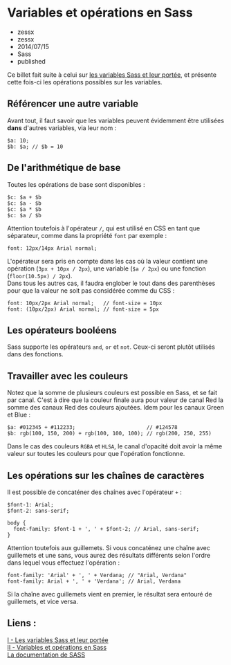 # Variables et opérations en Sass
- zessx
- zessx
- 2014/07/15
- Sass
- published

Ce billet fait suite à celui sur [les variables Sass et leur portée](http://blog.smarchal.com/les-variables-sass-et-leur-portee), et présente cette fois-ci les opérations possibles sur les variables.

## Référencer une autre variable

Avant tout, il faut savoir que les variables peuvent évidemment être utilisées **dans** d'autres variables, via leur nom :

	$a: 10;
	$b: $a; // $b = 10

## De l'arithmétique de base

Toutes les opérations de base sont disponibles :

	$c: $a + $b
	$c: $a - $b
	$c: $a * $b
	$c: $a / $b

Attention toutefois à l'opérateur `/`, qui est utilisé en CSS en tant que séparateur, comme dans la propriété `font` par exemple :

	font: 12px/14px Arial normal;

L'opérateur sera pris en compte dans les cas où la valeur contient une opération (`3px + 10px / 2px`), une variable (`$a / 2px`) ou une fonction (`floor(10.5px) / 2px`).  
Dans tous les autres cas, il faudra englober le tout dans des parenthèses pour que la valeur ne soit pas considérée comme du CSS :

	font: 10px/2px Arial normal;   // font-size = 10px
	font: (10px/2px) Arial normal; // font-size = 5px

## Les opérateurs booléens

Sass supporte les opérateurs `and`, `or` et `not`. Ceux-ci seront plutôt utilisés dans des fonctions.

## Travailler avec les couleurs

Notez que la somme de plusieurs couleurs est possible en Sass, et se fait par canal. C'est à dire que la couleur finale aura pour valeur de canal Red la somme des canaux Red des couleurs ajoutées.
Idem pour les canaux Green et Blue :

	$a: #012345 + #112233;                       // #124578
	$b: rgb(100, 150, 200) + rgb(100, 100, 100); // rgb(200, 250, 255)

Dans le cas des couleurs `RGBA` et `HLSA`, le canal d'opacité doit avoir la même valeur sur toutes les couleurs pour que l'opération fonctionne.

## Les opérations sur les chaînes de caractères

Il est possible de concaténer des chaînes avec l'opérateur `+` :

	$font-1: Arial;
	$font-2: sans-serif;

	body {
	  font-family: $font-1 + ', ' + $font-2; // Arial, sans-serif;
	}

Attention toutefois aux guillemets. Si vous concaténez une chaîne avec guillemets et une sans, vous aurez des résultats différents selon l'ordre dans lequel vous effectuez l'opération :

	font-family: 'Arial' + ', ' + Verdana; // "Arial, Verdana"
	font-family: Arial + ', ' + 'Verdana'; // Arial, Verdana

Si la chaîne avec guillemets vient en premier, le résultat sera entouré de guillemets, et vice versa.

## Liens :
[I - Les variables Sass et leur portée](http://blog.smarchal.com/les-variables-sass)  
[II - Variables et opérations en Sass](http://blog.smarchal.com/variables-et-operations-en-sass)  
[La documentation de SASS](http://sass-lang.com/documentation/file.SASS_REFERENCE.html)   